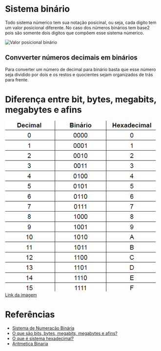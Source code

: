 # Sistema binário

Todo sistema númerico tem sua notação posicinal, ou seja, cada dígito tem um valor posicional diferente. No caso dos números binários tem base2 pois são somente dois digitos que compõem esse sistema númerico.

![Valor posicional binário](https://etec-mecatronica.weebly.com/uploads/1/2/9/3/12933882/4072513_orig.jpg)

## Convverter números decimais em binários

Para converter um número de decimal para binário basta que esse número seja dividido por dois e os restos e quocientes sejam organizados de trás para frente.


# Diferença entre bit, bytes, megabits, megabytes e afins

![Decimal, Binario e hexadecimal!](/Introdução-AssemblyQuickGuide/imagens/DecimalBinarioHexadecimal.png)
[Link da imagem](https://lh4.googleusercontent.com/xSZO9mpOS7gk6VjUXklM4WIYz7FwyAk0HvwtwSXiGyP__qHQuxthodh32bLpIthg8NoUPggiDceBMdw5ORZ_hHsDhBx_5q2Ld0vaCt9AO3ByUiEsTX6IMN4vxQozXkkVKWCHDpc=s0)

# Referências

- [Sistema de Numeração Binária](https://brasilescola.uol.com.br/matematica/sistema-numeracao-binaria.htm)
- [O que são bits, bytes, megabits, megabytes e afins?](https://www.infowester.com/bit.php)
- [O que é sistema hexadecimal?](https://canaltech.com.br/produtos/o-que-e-sistema-hexadecimal/)
- [Aritmetica Binaria](http://wiki.foz.ifpr.edu.br/wiki/index.php/Aritmetica_Binaria#Aritm.C3.A9tica_Bin.C3.A1ria.5B1.5D)
